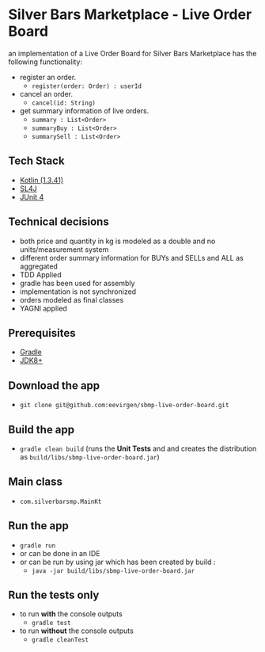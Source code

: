 # Silver Bars Marketplace - Live Order Board

an implementation of a Live Order Board for Silver Bars Marketplace has the following functionality:

* register an order. 
    * `register(order: Order) : userId`
* cancel an order. 
    * `cancel(id: String)`
* get summary information of live orders.
    * `summary : List<Order>`
    * `summaryBuy : List<Order>`
    * `summarySell : List<Order>`
## Tech Stack
* [Kotlin (1.3.41)](https://kotlinlang.org/)
* [SL4J](https://www.slf4j.org/) 
* [JUnit 4](https://junit.org/junit4/)

## Technical decisions

* both price and quantity in kg is modeled as a double and no units/measurement system
* different order summary information for BUYs and SELLs and ALL as aggregated
* TDD Applied
* gradle has been used for assembly
* implementation is not synchronized
* orders modeled as final classes
* YAGNI applied

## Prerequisites
- [Gradle](https://gradle.org/)
- [JDK8+](https://www.oracle.com/technetwork/java/javase/downloads/jdk8-downloads-2133151.html/)

## Download the app
* `git clone git@github.com:eevirgen/sbmp-live-order-board.git`

## Build the app
* `gradle clean build` (runs the **Unit Tests** and and creates the distribution as `build/libs/sbmp-live-order-board.jar`)

## Main class
* `com.silverbarsmp.MainKt`

## Run the app
* `gradle run`
* or can be done in an IDE 
* or can be run by using jar which has been created by build : 
    * `java -jar build/libs/sbmp-live-order-board.jar`

## Run the tests only
* to run **with** the console outputs
    * `gradle test`
* to run **without** the console outputs 
    * `gradle cleanTest`    
    


